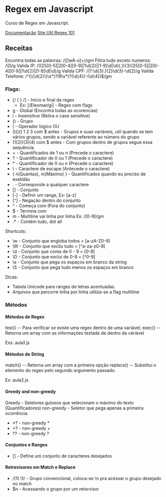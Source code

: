 # Regex em Javascript

Curso de Regex em Javascript.

<a href="https://developer.mozilla.org/pt-BR/docs/Web/JavaScript/Guide/Regular_Expressions">Documentação</a>
<a href="https://regex101.com/">Site Util Regex 101</a>
<br>

## Receitas

Encontra todas as palavras: /([\wÀ-ú]+)/gm
Filtra tudo exceto numeros: /\D/g
Valida IP: /((25[0-5]|2[0-4][0-9]|1\d{2}|[1-9]\d|\d)(\.)){3}(25[0-5]|2[0-4][0-9]|1\d{2}|[1-9]\d|\d)/g
Valida CPF: /(?:\d{3}\.){2}\d{3}-\d{2}/g
Valida Telefone: /^(\\(\d{2}\\)\s*)?(9\s*)?(\d{4})-(\d{4})$/gm

### Flags:

- [/ { } /] - Início e final da regex
  - Ex: [/Eleomar/gi] - Regex com flags
- g - Global (Encontra todas as ocorencias)
- i - Insensitive (Retira o case sensitive)
- () - Grupo
- | - Operador lógico OU
- ()()() 1 2 3 com $ antes - Grupos e suas variáveis, util quando se tem vários grupos, sendo a variável referente ao número do grupo
- (1(2))(3)(4) com $ antes - Com grupos dentro de grupos segue essa sequência.
- \+ - Quantificados de 1 ou n (Precede o caractere)
- ? - Quantificador de 0 ou 1 (Precede o caractere)
- \* - Quantificador de 0 ou n (Precede o caractere)
- \ - Caractere de escape (Antecede o caractere)
- { n(Quantas), m(Máximo) } - Quantificados quando eu preciso de exatidão
- . - Corresponde a qualquer caractere
- \[] - Conjunto
- \[-] - Definir um range, Ex: \[a-z]
- \[^] - Negação dentro do conjunto
- ^ - Começa com (Fora do conjunto)
- $ - Termina com
- m - Multiline vai linha por linha Ex: /[0-9]/gm
- .\* - Contém tudo, dot all

Shortcuts:

- \w - Conjunto que engloba todos = [a-zA-Z0-9]
- \W - Conjunto que excliu tudo = [^a-za-z0-9]
- \d - Conjunto que conta de 0 - 9 = [0-9]
- \D - Conjunto que exclui de 0-9 = [^0-9]
- \s - Conjunto que pega os espaços em branco da string
- \S - Conjunto que pega tudo menos os espaços em branco

Dicas:

- Tabela Unicode para ranges de letras acentuádas.
- Arquivos que percorre linha por linha utiliza-se a flag multiline

### Métodos

#### Métodos de Regex

test() -- Para verificar se existe uma regex dentro de uma variável;
exec() -- Retorna um array com as informações testada de dentro da váriável

Exs: aula1.js

#### Métodos de String

match() -- Retorna um array com a primeira opção
replace() -- Substitui o elemento do regex pelo segundo argumento passado.

Ex: aula2.js

#### Greedy and non-greedy

Greedy - Seletores gulosos que selecionam o máximo do texto (Quantificadores)
non-greedy - Seletor que pega apenas a primeira ocorrência.

- \*? - non-greedy \*
- \+? - non-greedy \+
- \?? - non-greedy \?

#### Conjuntos e Ranges

- [] - Define um conjunto de caracteres desejados

#### Retrovisores em Match e Replace

- /(1) \1/ - Grupo convencional, coloca-se \n pra acessar o grupo desejado no match
- \$n - Acessando o grupo por um retorvisor

